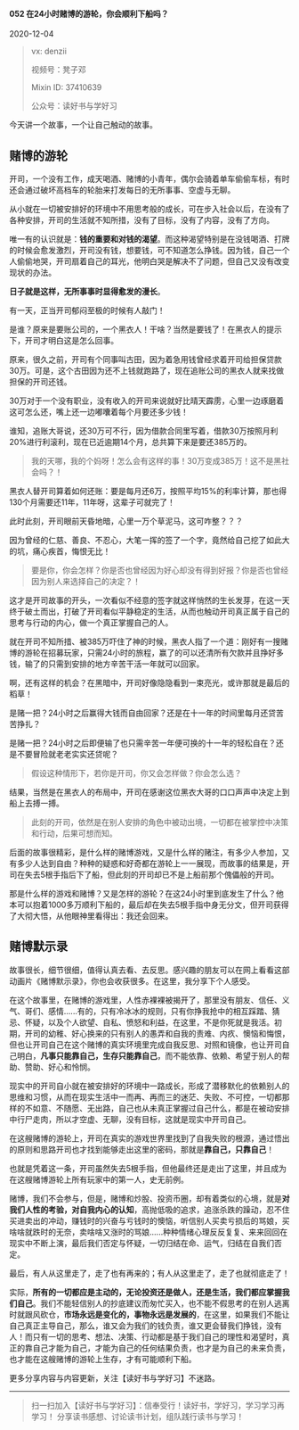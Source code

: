 #### 052 在24小时赌博的游轮，你会顺利下船吗？

2020-12-04

> vx: denzii
>
> 视频号：凳子邓
>
> Mixin ID: 37410639
>
> 公众号：读好书与学好习



今天讲一个故事，一个让自己触动的故事。

## 赌博的游轮

开司，一个没有工作，成天喝酒、赌博的小青年，偶尔会骑着单车偷偷车标，有时还会通过破坏高档车的轮胎来打发每日的无所事事、空虚与无聊。

从小就在一切被安排好的环境中不用思考般的成长，可在步入社会以后，在没有了各种安排，开司的生活就不知所措，没有了目标，没有了内容，没有了方向。

唯一有的认识就是：**钱的重要和对钱的渴望**。而这种渴望特别是在没钱喝酒、打牌的时候会愈发激烈，开司没有钱，想要钱，可不知道怎么挣钱。因为钱，自己一个人偷偷地哭，开司扇着自己的耳光，他明白哭是解决不了问题，但自己又没有改变现状的办法。

**日子就是这样，无所事事时显得愈发的漫长**。

有一天，正当开司郁闷至极的时候有人敲门！

是谁？原来是要账公司的，一个黑衣人！干啥？当然是要钱了！在黑衣人的提示下，开司才明白这是怎么回事。

原来，很久之前，开司有个同事叫古田，因为着急用钱曾经求着开司给担保贷款30万。可是，这个古田因为还不上钱就跑路了，现在追账公司的黑衣人就来找做担保的开司还钱。

30万对于一个没有职业，没有收入的开司来说就好比晴天霹雳，心里一边琢磨着这可怎么还，嘴上还一边嘟囔着每个月要还多少钱！

谁知，追账大哥说，还30万可不行，因为借款合同里写着，借款30万按照月利20%进行利滚利，现在已近逾期14个月，总共算下来是要还385万的。

> 我的天哪，我的个妈呀！怎么会有这样的事！30万变成385万！这不是黑社会吗？！
>

黑衣人替开司算着如何还账：要是每月还6万，按照平均15%的利率计算，那也得130个月需要还11年，11年呀，这辈子可就完了！

此时此刻，开司眼前天昏地暗，心里一万个草泥马，这可咋整？？？

因为曾经的仁慈、善良、不忍心，大笔一挥的签了一个字，竟然给自己挖了如此大的坑，痛心疾首，悔恨无比！

> 要是你，你会怎样？你是否也曾经因为好心却没有得到好报？你是否也曾经因为别人来选择自己的决定？！
>

这才是开司故事的开头，一次看似不经意的签字就这样悄然的生长发芽，在这一天终于破土而出，打破了开司看似平静稳定的生活，从而也触动开司真正属于自己的思考与行动的内心，做一个真正掌握自己的人。

就在开司不知所措、被385万吓住了神的时候，黑衣人指了一个道：刚好有一搜赌博的游轮在招募玩家，只需24小时的旅程，赢了的可以还清所有欠款并且挣好多钱，输了的只需到安排的地方辛苦干活一年就可以回家。

啊，还有这样的机会？在黑暗中，开司好像隐隐看到一束亮光，或许那就是最后的稻草！

是赌一把？24小时之后赢得大钱而自由回家？还是在十一年的时间里每月还贷苦苦挣扎？

是赌一把？24小时之后即便输了也只需辛苦一年便可换的十一年的轻松自在？还是不要冒险就老老实实还贷呢？

> 假设这种情形下，若你是开司，你又会怎样做？你会怎么选？
>

结果，当然是在黑衣人的布局中，开司在感谢这位黑衣大哥的口口声声中决定上到船上去搏一搏。

> 此刻的开司，依然是在别人安排的角色中被动出境，一切都在被掌控中决策和行动，后果可想而知。

后面的故事很精彩，是什么样的赌博游戏，又是什么样的赌注，有多少人参加，又有多少人达到自由？种种的疑惑和好奇都在游轮上一一展现，而故事的结果是，开司在失去5根手指后下了船，但此刻的开司却已不是上船前那个傀儡般的开司。

那是什么样的游戏和赌博？又是怎样的游轮？在这24小时里到底发生了什么？他本可以抱着1000多万顺利下船的，最后却在失去5根手指中身无分文，但开司获得了大彻大悟，从他眼神里看得出：我还会回来。

## 赌博默示录

故事很长，细节很细，值得认真去看、去反思。感兴趣的朋友可以在网上看看这部动画片《赌博默示录》，你也会收获很多。在这里，我分享下个人感受。

在这个故事里，在赌博的游戏里，人性赤裸裸被揭开了，那里没有朋友、信任、义气、哥们、感情......有的，只有冷冰冰的规则，只有你挣我抢中的相互踩踏、猜忌、怀疑，以及个人欲望、自私、愤怒和利益，在这里，不是你死就是我活。初期，开司的幼稚、好心换来的只有别人的愚弄和自我的责难、内疚、懊恼和悔恨，但也让开司自己在这个赌博的真实环境里完成自我反思、对照和镜像，也让开司自己明白，**凡事只能靠自己，生存只能靠自己**，而不能依靠、依赖、希望于别人的帮助、赞助、好心和怜悯。

现实中的开司自小就在被安排好的环境中一路成长，形成了潜移默化的依赖别人的思维和习惯，从而在现实生活中一而再、再而三的迷茫、失败、不可控，一切都那样的不如意、不随愿、无出路，自己也从未真正掌握过自己什么，都是在被动安排中行尸走肉，所以才空虚、无聊，没有目标，这就是现实中开司自己。

在这艘赌博的游轮上，开司在真实的游戏世界里找到了自我失败的根源，通过悟出的原则和思路开司也才找到能够走出这里的密码，那就是**靠自己，只靠自己**！

也就是凭着这一条，开司虽然失去5根手指，但他最终还是走出了这里，并且成为在这艘赌博游轮上所有玩家中的第一人，史无前例。

赌博，我们不会参与，但是，赌博和炒股、投资币圈，却有着类似的心境，就是**对我们人性的考验，对自我内心的认知**，高抛低吸的追求，追涨杀跌的躁动，忍不住买进卖出的冲动，赚钱时的兴奋与亏钱时的懊恼，听信别人买卖亏损后的骂娘，买啥啥就跌时的无奈，卖啥啥又涨时的骂娘......种种情绪心理反反复复、来来回回在现实中不断上演，最后我们否定与怀疑，一切归结在命、运气，归结在自我们否定。

最后，有人从这里走了，走了也有再来的；有人从这里走了，走了也就彻底走了！

实际，**所有的一切都应是主动的，无论投资还是做人，还是生活，我们都应掌握我们自己**。我们不能轻信别人的抄底建议而匆忙买入，也不能不假思考的在别人逃离时就跟风砍仓，**市场永远是变化的，事物永远是发展的**，在这里，如果我们不能让自己真正主导自己，那么，谁又会为我们的钱负责，谁又更会替我们挣钱，没有人！而只有一切的思考、想法、决策、行动都是基于我们自己的理性和渴望时，真正的靠自己才能为自己，才能为自己的任何结果负责，也才是为自己的未来负责，也才能在这艘赌博的游轮上生存，才有可能顺利下船。







更多分享内容与内容更新，关注【读好书与学好习】不迷路。

------

> 扫一扫加入【读好书与学好习】：信奉受行！读好书，学好习，学习学习再学习！ 分享读书感想、讨论读书计划，组队践行读书与学习！

